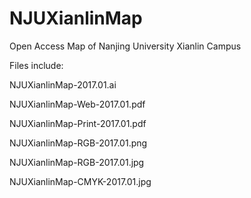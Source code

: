 # NJUXianlinMap
Open Access Map of Nanjing University Xianlin Campus

Files include:

NJUXianlinMap-2017.01.ai

NJUXianlinMap-Web-2017.01.pdf

NJUXianlinMap-Print-2017.01.pdf

NJUXianlinMap-RGB-2017.01.png

NJUXianlinMap-RGB-2017.01.jpg

NJUXianlinMap-CMYK-2017.01.jpg
